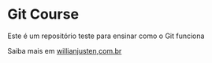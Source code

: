 # Git Course

Este é um repositório teste para ensinar como o Git funciona

Saiba mais em [willianjusten,com.br](http://willianjusten.com.br)
